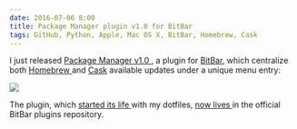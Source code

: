 ```yaml
---
date: 2016-07-06 8:00
title: Package Manager plugin v1.0 for BitBar
tags: GitHub, Python, Apple, Mac OS X, BitBar, Homebrew, Cask
---
```


I just released [Package Manager v1.0
](https://getbitbar.com/plugins/Dev/MetaPackageManager/meta_package_manager.7h.py),
a plugin for [BitBar](https://getbitbar.com/), which centralize both [Homebrew
](http://brew.sh/) and [Cask](https://caskroom.github.io/) available updates
under a unique menu entry:

![](/uploads/2016/package_manager_plugin_bitbar_v1_screenshot.png)

The plugin, which [started its life
](https://github.com/kdeldycke/dotfiles/blob/master/dotfiles-osx/.bitbar/package_manager.7h.py)
with my dotfiles, [now lives
](https://github.com/matryer/bitbar-plugins/tree/master/Dev/MetaPackageManager)
in the official BitBar plugins repository.
